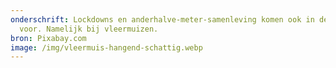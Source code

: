 ```yaml
---
onderschrift: Lockdowns en anderhalve-meter-samenleving komen ook in de natuur
  voor. Namelijk bij vleermuizen.
bron: Pixabay.com
image: /img/vleermuis-hangend-schattig.webp
---
```

